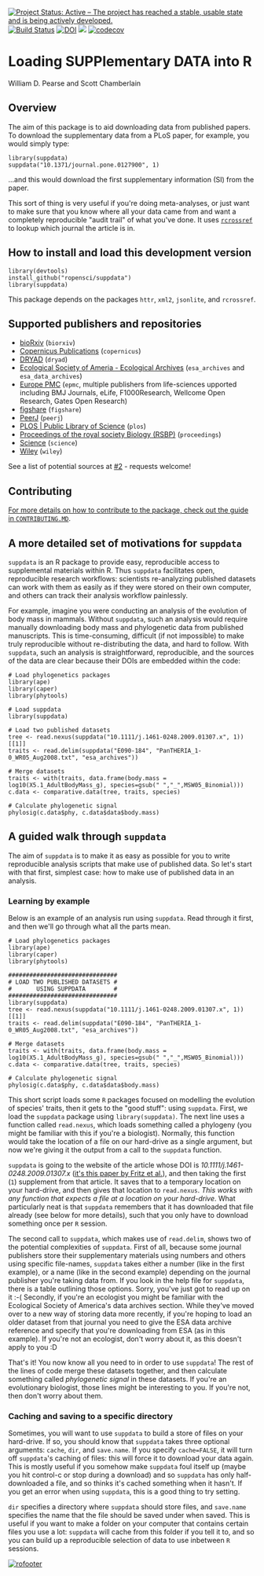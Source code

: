 [![Project Status: Active – The project has reached a stable, usable state and is being actively developed.](http://www.repostatus.org/badges/latest/active.svg)](http://www.repostatus.org/#active)
[![Build Status](https://api.travis-ci.org/ropensci/suppdata.svg)](https://travis-ci.org/ropensci/suppdata)
[![DOI](http://joss.theoj.org/papers/10.21105/joss.00721/status.svg)](https://doi.org/10.21105/joss.00721)
[![](https://badges.ropensci.org/195_status.svg)](https://github.com/ropensci/onboarding/issues/195)
[![codecov](https://codecov.io/gh/ropensci/suppdata/branch/master/graph/badge.svg)](https://codecov.io/gh/ropensci/suppdata)

# Loading SUPPlementary DATA into R

William D. Pearse and Scott Chamberlain

## Overview

The aim of this package is to aid downloading data from published
papers. To download the supplementary data from a PLoS paper, for
example, you would simply type:

```
library(suppdata)
suppdata("10.1371/journal.pone.0127900", 1)
```

...and this would download the first supplementary information (SI) from the paper.

This sort of thing is very useful if you're doing meta-analyses, or
just want to make sure that you know where all your data came from and
want a completely reproducible "audit trail" of what you've done.
It uses [`rcrossref`](https://cran.r-project.org/package=rcrossref) to lookup which journal the article is in.

## How to install and load this development version

```
library(devtools)
install_github("ropensci/suppdata")
library(suppdata)
```

This package depends on the packages `httr`, `xml2`,
`jsonlite`, and `rcrossref`.

## Supported publishers and repositories

- [bioRxiv](https://www.biorxiv.org/) (`biorxiv`)
- [Copernicus Publications](https://publications.copernicus.org/) (`copernicus`)
- [DRYAD](https://datadryad.org/) (`dryad`)
- [Ecological Society of Ameria - Ecological Archives](http://esapubs.org/archive/) (`esa_archives` and `esa_data_archives`)
- [Europe PMC](https://europepmc.org/) (`epmc`, multiple publishers from life-sciences upported including BMJ Journals, eLife, F1000Research, Wellcome Open Research, Gates Open Research)
- [figshare](https://figshare.com/) (`figshare`)
- [PeerJ](https://peerj.com/) (`peerj`)
- [PLOS | Public Library of Science](https://www.plos.org/) (`plos`)
- [Proceedings of the royal society Biology (RSBP)](http://rspb.royalsocietypublishing.org/) (`proceedings`)
- [Science](https://www.sciencemag.org/) (`science`)
- [Wiley](https://onlinelibrary.wiley.com/) (`wiley`)

See a list of potential sources at [#2](https://github.com/ropensci/suppdata/issues/2) - requests welcome!

## Contributing

[For more details on how to contribute to the package, check out the
guide in `CONTRIBUTING.MD`](CONTRIBUTING.md).

## A more detailed set of motivations for `suppdata`

`suppdata` is an R package to provide easy, reproducible
access to supplemental materials within R. Thus `suppdata` facilitates
open, reproducible research workflows: scientists re-analyzing
published datasets can work with them as easily as if they were stored
on their own computer, and others can track their analysis workflow
painlessly.

For example, imagine you were conducting an analysis of the evolution
of body mass in mammals. Without `suppdata`, such an analysis would
require manually downloading body mass and phylogenetic data from
published manuscripts. This is time-consuming, difficult (if not
impossible) to make truly reproducible without re-distributing the
data, and hard to follow. With `suppdata`, such an analysis is
straightforward, reproducible, and the sources of the data are clear
because their DOIs are embedded within the code:

```{R}
# Load phylogenetics packages
library(ape)
library(caper)
library(phytools)

# Load suppdata
library(suppdata)

# Load two published datasets
tree <- read.nexus(suppdata("10.1111/j.1461-0248.2009.01307.x", 1))[[1]]
traits <- read.delim(suppdata("E090-184", "PanTHERIA_1-0_WR05_Aug2008.txt", "esa_archives"))

# Merge datasets
traits <- with(traits, data.frame(body.mass = log10(X5.1_AdultBodyMass_g), species=gsub(" ","_",MSW05_Binomial)))
c.data <- comparative.data(tree, traits, species)

# Calculate phylogenetic signal
phylosig(c.data$phy, c.data$data$body.mass)
```

## A guided walk through `suppdata`

The aim of `suppdata` is to make it as easy as possible for you to write reproducible analysis scripts that make use of published data. So let's start with that first, simplest case: how to make use of published data in an analysis.

### Learning by example
Below is an example of an analysis run using `suppdata`. Read through it first, and then we'll go through what all the parts mean.

```{R}
# Load phylogenetics packages
library(ape)
library(caper)
library(phytools)

###############################
# LOAD TWO PUBLISHED DATASETS #
#       USING SUPPDATA        #
###############################
library(suppdata)
tree <- read.nexus(suppdata("10.1111/j.1461-0248.2009.01307.x", 1))[[1]]
traits <- read.delim(suppdata("E090-184", "PanTHERIA_1-0_WR05_Aug2008.txt", "esa_archives"))

# Merge datasets
traits <- with(traits, data.frame(body.mass = log10(X5.1_AdultBodyMass_g), species=gsub(" ","_",MSW05_Binomial)))
c.data <- comparative.data(tree, traits, species)

# Calculate phylogenetic signal
phylosig(c.data$phy, c.data$data$body.mass)
```

This short script loads some `R` packages focused on modelling the evolution of species' traits, then it gets to the "good stuff": using `suppdata`. First, we load the `suppdata` package using `library(suppdata)`. The next line uses a function called `read.nexus`, which loads something called a phylogeny (you might be familiar with this if you're a biologist). Normally, this function would take the location of a file on our hard-drive as a single argument, but now we're giving it the output from a call to the `suppdata` function.

`suppdata` is going to the website of the article whose DOI is _10.1111/j.1461-0248.2009.01307.x_ ([it's this paper by Fritz et al.](https://onlinelibrary.wiley.com/doi/abs/10.1111/j.1461-0248.2009.01307.x)), and then taking the first (`1`) supplement from that article. It saves that to a temporary location on your hard-drive, and then gives that location to `read.nexus`. _This works with any function that expects a file at a location on your hard-drive_. What particularly neat is that `suppdata` remembers that it has downloaded that file already (see below for more details), such that you only have to download something once per `R` session.

The second call to `suppdata`, which makes use of `read.delim`, shows two of the potential complexities of `suppdata`. First of all, because some journal publishers store their supplementary materials using numbers and others using specific file-names, `suppdata` takes either a number (like in the first example), or a name (like in the second example) depending on the journal publisher you're taking data from. If you look in the help file for `suppdata`, there is a table outlining those options. Sorry, you've just got to read up on it :-( Secondly, if you're an ecologist you might be familiar with the Ecological Society of America's data archives section. While they've moved over to a new way of storing data more recently, if you're hoping to load an older dataset from that journal you need to give the ESA data archive reference and specify that you're downloading from ESA (as in this example). If you're not an ecologist, don't worry about it, as this doesn't apply to you :D

That's it! You now know all you need to in order to use `suppdata`! The rest of the lines of code merge these datasets together, and then calculate something called _phylogenetic signal_ in these datasets. If you're an evolutionary biologist, those lines might be interesting to you. If you're not, then don't worry about them.

### Caching and saving to a specific directory

Sometimes, you will want to use `suppdata` to build a store of files on your hard-drive. If so, you should know that `suppdata` takes three optional arguments: `cache`, `dir`, and `save.name`. If you specify `cache=FALSE`, it will turn off `suppdata`'s caching of files: this will force it to download your data again. This is mostly useful if you somehow make `suppdata` foul itself up (maybe you hit control-c or stop during a download) and so `suppdata` has only half-downloaded a file, and so thinks it's cached something when it hasn't. If you get an error when using `suppdata`, this is a good thing to try setting.

`dir` specifies a directory where `suppdata` should store files, and `save.name` specifies the name that the file should be saved under when saved. This is useful if you want to make a folder on your computer that contains certain files you use a lot: `suppdata` will cache from this folder if you tell it to, and so you can build up a reproducible selection of data to use inbetween `R` sessions.

[![rofooter](https://ropensci.org/public_images/github_footer.png)](https://ropensci.org)
